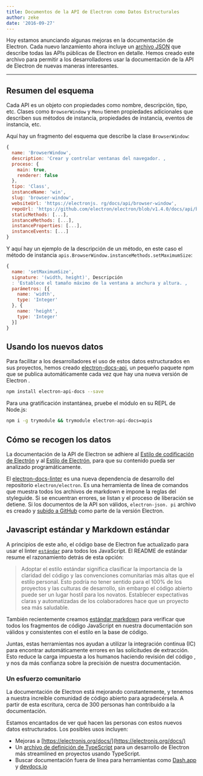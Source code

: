 ```yaml
---
title: Documentos de la API de Electron como Datos Estructurales
author: zeke
date: '2016-09-27'
---
```


Hoy estamos anunciando algunas mejoras en la documentación de Electron. Cada nuevo lanzamiento ahora incluye un [archivo JSON](https://github.com/electron/electron/releases/download/v1.4.1/electron-api.json) que describe todas las APIs públicas de Electron en detalle. Hemos creado este archivo para permitir a los desarrolladores usar la documentación de la API de Electron de nuevas maneras interesantes.

---

## Resumen del esquema

Cada API es un objeto con propiedades como nombre, descripción, tipo, etc. Clases como `BrowserWindow` y `Menu` tienen propiedades adicionales que describen sus métodos de instancia, propiedades de instancia, eventos de instancia, etc.

Aquí hay un fragmento del esquema que describe la clase `BrowserWindow`:

```js
{
  name: 'BrowserWindow',
  description: 'Crear y controlar ventanas del navegador. ,
  proceso: {
    main: true,
    renderer: false
  },
  tipo: 'Class',
  instanceName: 'win',
  slug: 'browser-window',
  websiteUrl: 'https://electronjs. rg/docs/api/browser-window',
  repoUrl: 'https://github.com/electron/electron/blob/v1.4.0/docs/api/browser-window. d',
  staticMethods: [...],
  instanceMethods: [...],
  instanceProperties: [...],
  instanceEvents: [...]
}
```

Y aquí hay un ejemplo de la descripción de un método, en este caso el método de instancia `apis.BrowserWindow.instanceMethods.setMaximumSize`:

```js
{
  name: 'setMaximumSize',
  signature: '(width, height)', Descripción
  : 'Establece el tamaño máximo de la ventana a anchura y altura. ,
  parámetros: [{
    name: 'width',
    type: 'Integer'
  }, {
    name: 'height',
    type: 'Integer'
  }]
}
```

## Usando los nuevos datos

Para facilitar a los desarrolladores el uso de estos datos estructurados en sus proyectos, hemos creado [electron-docs-api](https://www.npmjs.com/package/electron-api-docs), un pequeño paquete npm que se publica automáticamente cada vez que hay una nueva versión de Electron .

```sh
npm install electron-api-docs --save
```

Para una gratificación instantánea, pruebe el módulo en su REPL de Node.js:

```sh
npm i -g trymodule && trymodule electron-api-docs=apis
```

## Cómo se recogen los datos

La documentación de la API de Electron se adhiere al [Estilo de codificación de Electrón](https://github.com/electron/electron/blob/master/docs/development/coding-style.md) y al [Estilo de Electrón](https://github.com/electron/electron/blob/master/docs/styleguide.md#readme), para que su contenido pueda ser analizado programáticamente.

El [electron-docs-linter](https://github.com/electron/electron-docs-linter) es una nueva dependencia de desarrollo del repositorio `electron/electron`. Es una herramienta de línea de comandos que muestra todos los archivos de markdown e impone la reglas del styleguide. Si se encuentran errores, se listan y el proceso de liberación se detiene. Si los documentos de la API son válidos, `electron-json. pi` archivo es creado y [subido a GitHub](https://github.com/electron/electron/releases/tag/v1.4.1) como parte de la versión Electron.

## Javascript estándar y Markdown estándar

A principios de este año, el código base de Electron fue actualizado para usar el linter [`estándar`](http://standardjs.com/) para todos los JavaScript. El README de estándar resume el razonamiento detrás de esta opción:

> Adoptar el estilo estándar significa clasificar la importancia de la claridad del código y las convenciones comunitarias más altas que el estilo personal. Esto podría no tener sentido para el 100% de los proyectos y las culturas de desarrollo, sin embargo el código abierto puede ser un lugar hostil para los novatos. Establecer expectativas claras y automatizadas de los colaboradores hace que un proyecto sea más saludable.

También recientemente creamos [estándar markdown](https://github.com/zeke/standard-markdown) para verificar que todos los fragmentos de código JavaScript en nuestra documentación son válidos y consistentes con el estilo en la base de código.

Juntas, estas herramientas nos ayudan a utilizar la integración continua (IC) para encontrar automáticamente errores en las solicitudes de extracción. Esto reduce la carga impuesta a los humanos haciendo revisión del código , y nos da más confianza sobre la precisión de nuestra documentación.

### Un esfuerzo comunitario

La documentación de Electron está mejorando constantemente, y tenemos a nuestra increíble comunidad de código abierto para agradecérsela. A partir de esta escritura, cerca de 300 personas han contribuido a la documentación.

Estamos encantados de ver qué hacen las personas con estos nuevos datos estructurados. Los posibles usos incluyen:

- Mejoras a [https://electronjs.org/docs/](https://electronjs.org/docs/)
- Un [archivo de definición de TypeScript](https://github.com/electron/electron-docs-linter/blob/master/README.md#typescript-definitions) para un desarrollo de Electron más streamlined en proyectos usando TypeScript.
- Buscar documentación fuera de línea para herramientas como [Dash.app](https://kapeli.com/dash) y [devdocs.io](http://devdocs.io/)

